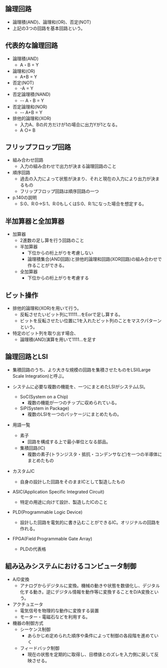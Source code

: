 ## 論理回路
- 論理積(AND)、論理和(OR)、否定(NOT)
- 上記の3つの回路を基本回路という。

## 代表的な論理回路
- 論理積(AND)
  - A・B = Y
- 論理和(OR)
  - A+B = Y
- 否定(NOT)
  - -A = Y
- 否定論理積(NAND)
  - -- A・B = Y
- 否定論理和(NOR)
  - -- A+B = Y
- 排他的論理和(XOR)
  - 入力A、Bの片方だけが1の場合に出力Yが1となる。
  - A ○+ B

## フリップフロップ回路
- 組み合わせ回路
  - 入力の組み合わせで出力が決まる論理回路のこと
- 順序回路
  - 過去の入力によって状態が決まり、それと現在の入力により出力が決まるもの
  - フリップフロップ回路は順序回路の一つ
- p.140の説明
  - S:0、R:0→S:1、R:0もしくはS:0、R:1になった場合を想定する。

## 半加算器と全加算器
- 加算器
  - 2進数の足し算を行う回路のこと
  - 半加算器
    - 下位からの桁上がりを考慮しない
    - 論理積集合(AND回路)と排他的論理和回路(XOR回路)の組み合わせで作ることができる。
  - 全加算器
    - 下位からの桁上がりを考慮する

## ビット操作
- 排他的論理和(XOR)を用いて行う。
  - 反転させたいビット列に11111...をEorで足し算する。
  - ビットを反転させたい位置に1を入れたビット列のことをマスクパターンという。
- 特定のビット列を取り出す場合、
  - 論理積(AND)演算を用いて1111...を足す

## 論理回路とLSI
- 集積回路のうち、より大きな規模の回路を集積させたものをLSI(Large Scale Integration)と呼ぶ。
- システムに必要な複数の機能を、一つにまとめたLSIがシステムLSI。
  - SoC(System on a Chip)
    - 複数の機能が一つのチップに収められている。
  - SiP(System in Package)
    - 複数のLSIを一つのパッケージにまとめたもの。
- 用語一覧
  - 素子
    - 回路を構成する上で最小単位となる部品。
  - 集積回路(IC)
    - 複数の素子(トランジスタ・抵抗・コンデンサなど)を一つの半導体にまとめたもの

- カスタムIC
  - 自身の設計した回路をそのままICとして製造したもの
- ASIC(Application Specific Integrated Circuit)
  - 特定の用途に向けて設計、製造したICのこと
- PLD(Programmable Logic Device)
  - 設計した回路を電気的に書き込むことができるIC。オリジナルの回路を作れる。
- FPGA(Field Programmable Gate Array)
  - PLDの代表格

## 組み込みシステムにおけるコンピュータ制御
- A/D変換
  - アナログからデジタルに変換。機械の動きや状態を数値化し、デジタル化する動き。逆にデジタル情報を動作等に変換することをD/A変換という。
- アクチュエータ
  - 電気信号を物理的な動作に変換する装置
  - モーター・電磁石などを利用する。
- 機器の制御方式
  - シーケンス制御
    - あらかじめ定められた順序や条件によって制御の各段階を進めていく
  - フィードバック制御
    - 現在の状態を定期的に取得し、目標値とのズレを入力側に戻して反映させる。
